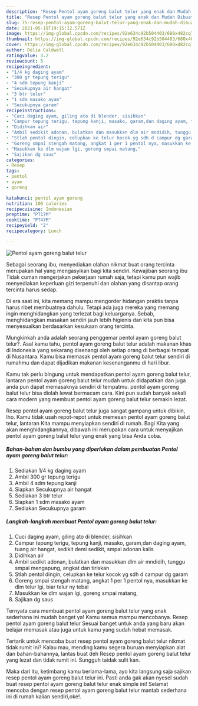 ```yaml
---
description: "Resep Pentol ayam goreng balut telur yang enak dan Mudah Dibuat"
title: "Resep Pentol ayam goreng balut telur yang enak dan Mudah Dibuat"
slug: 75-resep-pentol-ayam-goreng-balut-telur-yang-enak-dan-mudah-dibuat
date: 2021-05-19T19:15:12.571Z
image: https://img-global.cpcdn.com/recipes/92e634c92b504403/680x482cq70/pentol-ayam-goreng-balut-telur-foto-resep-utama.jpg
thumbnail: https://img-global.cpcdn.com/recipes/92e634c92b504403/680x482cq70/pentol-ayam-goreng-balut-telur-foto-resep-utama.jpg
cover: https://img-global.cpcdn.com/recipes/92e634c92b504403/680x482cq70/pentol-ayam-goreng-balut-telur-foto-resep-utama.jpg
author: Delia Caldwell
ratingvalue: 3.2
reviewcount: 5
recipeingredient:
- "1/4 kg daging ayam"
- "300 gr tepung terigu"
- "4 sdm tepung kanji"
- "Secukupnya air hangat"
- "3 btr telur"
- "1 sdm masako ayam"
- "Secukupnya garam"
recipeinstructions:
- "Cuci daging ayam, giling ato di blender, sisihkan"
- "Campur tepung terigu, tepung kanji, masako, garam,dan daging ayam, tuang air hangat, sedikit demi sedikit, smpai adonan kalis"
- "Didihkan air"
- "Ambil sedikit adonan, bulatkan dan masukkan dlm air mndidih, tunggu smpai mengapung, angkat dan tiriskan"
- "Stlah pentol dingin, celupkan ke telur kocok yg sdh d campur dg garam"
- "Goreng smpai stengah matang, angkat 1 per 1 pentol nya, masukkan ke dlm telur lgi, biar telur ny tebal"
- "Masukkan ke dlm wajan lgi, goreng smpai matang,"
- "Sajikan dg saus"
categories:
- Resep
tags:
- pentol
- ayam
- goreng

katakunci: pentol ayam goreng 
nutrition: 100 calories
recipecuisine: Indonesian
preptime: "PT17M"
cooktime: "PT47M"
recipeyield: "2"
recipecategory: Lunch

---
```



![Pentol ayam goreng balut telur](https://img-global.cpcdn.com/recipes/92e634c92b504403/680x482cq70/pentol-ayam-goreng-balut-telur-foto-resep-utama.jpg)

Sebagai seorang ibu, menyediakan olahan nikmat buat orang tercinta merupakan hal yang mengasyikan bagi kita sendiri. Kewajiban seorang ibu Tidak cuman mengerjakan pekerjaan rumah saja, tetapi kamu pun wajib menyediakan keperluan gizi terpenuhi dan olahan yang disantap orang tercinta harus sedap.

Di era  saat ini, kita memang mampu mengorder hidangan praktis tanpa harus ribet membuatnya dahulu. Tetapi ada juga mereka yang memang ingin menghidangkan yang terlezat bagi keluarganya. Sebab, menghidangkan masakan sendiri jauh lebih higienis dan kita pun bisa menyesuaikan berdasarkan kesukaan orang tercinta. 



Mungkinkah anda adalah seorang penggemar pentol ayam goreng balut telur?. Asal kamu tahu, pentol ayam goreng balut telur adalah makanan khas di Indonesia yang sekarang disenangi oleh setiap orang di berbagai tempat di Nusantara. Kamu bisa memasak pentol ayam goreng balut telur sendiri di rumahmu dan dapat dijadikan makanan kesenanganmu di hari libur.

Kamu tak perlu bingung untuk mendapatkan pentol ayam goreng balut telur, lantaran pentol ayam goreng balut telur mudah untuk didapatkan dan juga anda pun dapat memasaknya sendiri di tempatmu. pentol ayam goreng balut telur bisa diolah lewat bermacam cara. Kini pun sudah banyak sekali cara modern yang membuat pentol ayam goreng balut telur semakin lezat.

Resep pentol ayam goreng balut telur juga sangat gampang untuk dibikin, lho. Kamu tidak usah repot-repot untuk memesan pentol ayam goreng balut telur, lantaran Kita mampu menyiapkan sendiri di rumah. Bagi Kita yang akan menghidangkannya, dibawah ini merupakan cara untuk menyajikan pentol ayam goreng balut telur yang enak yang bisa Anda coba.

<!--inarticleads1-->

##### Bahan-bahan dan bumbu yang diperlukan dalam pembuatan Pentol ayam goreng balut telur:

1. Sediakan 1/4 kg daging ayam
1. Ambil 300 gr tepung terigu
1. Ambil 4 sdm tepung kanji
1. Siapkan Secukupnya air hangat
1. Sediakan 3 btr telur
1. Siapkan 1 sdm masako ayam
1. Sediakan Secukupnya garam




<!--inarticleads2-->

##### Langkah-langkah membuat Pentol ayam goreng balut telur:

1. Cuci daging ayam, giling ato di blender, sisihkan
1. Campur tepung terigu, tepung kanji, masako, garam,dan daging ayam, tuang air hangat, sedikit demi sedikit, smpai adonan kalis
1. Didihkan air
1. Ambil sedikit adonan, bulatkan dan masukkan dlm air mndidih, tunggu smpai mengapung, angkat dan tiriskan
1. Stlah pentol dingin, celupkan ke telur kocok yg sdh d campur dg garam
1. Goreng smpai stengah matang, angkat 1 per 1 pentol nya, masukkan ke dlm telur lgi, biar telur ny tebal
1. Masukkan ke dlm wajan lgi, goreng smpai matang,
1. Sajikan dg saus




Ternyata cara membuat pentol ayam goreng balut telur yang enak sederhana ini mudah banget ya! Kamu semua mampu mencobanya. Resep pentol ayam goreng balut telur Sesuai banget untuk anda yang baru akan belajar memasak atau juga untuk kamu yang sudah hebat memasak.

Tertarik untuk mencoba buat resep pentol ayam goreng balut telur nikmat tidak rumit ini? Kalau mau, mending kamu segera buruan menyiapkan alat dan bahan-bahannya, lantas buat deh Resep pentol ayam goreng balut telur yang lezat dan tidak rumit ini. Sungguh taidak sulit kan. 

Maka dari itu, ketimbang kamu berlama-lama, ayo kita langsung saja sajikan resep pentol ayam goreng balut telur ini. Pasti anda gak akan nyesel sudah buat resep pentol ayam goreng balut telur enak simple ini! Selamat mencoba dengan resep pentol ayam goreng balut telur mantab sederhana ini di rumah kalian sendiri,oke!.

